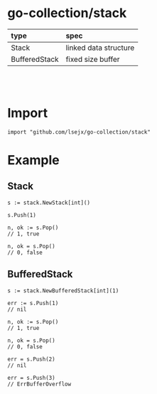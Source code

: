 # go-collection/stack
|type|spec|
|:---|:---|
|Stack|linked data structure|
|BufferedStack|fixed size buffer|
<br><br>

# Import
	import "github.com/lsejx/go-collection/stack"

# Example
## Stack
	s := stack.NewStack[int]()

	s.Push(1)

	n, ok := s.Pop()
	// 1, true

	n, ok = s.Pop()
	// 0, false

## BufferedStack
	s := stack.NewBufferedStack[int](1)

	err := s.Push(1)
	// nil

	n, ok := s.Pop()
	// 1, true

	n, ok = s.Pop()
	// 0, false

	err = s.Push(2)
	// nil

	err = s.Push(3)
	// ErrBufferOverflow

